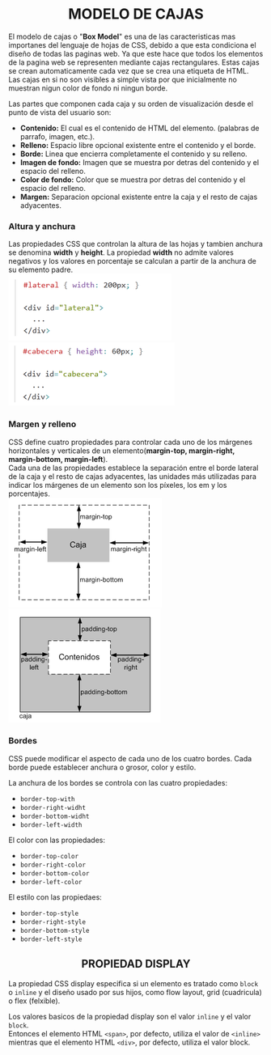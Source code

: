 # <center>MODELO DE CAJAS  
El modelo de cajas o "**Box Model**" es una de las caracteristicas mas importanes del lenguaje de hojas de CSS, debido a que esta condiciona el diseño de todas las paginas web. Ya que este hace que todos los elementos de la pagina web se representen mediante cajas rectangulares. Estas cajas se crean automaticamente cada vez que se crea una etiqueta de HTML.  
Las cajas en si no son visibles a simple vista por que inicialmente no muestran nigun color de fondo ni ningun borde.  

Las partes que componen cada caja y su orden de visualización desde el punto de vista del usuario son:  
- **Contenido:** El cual es el contenido de HTML del elemento. (palabras de parrafo, imagen, etc.).
- **Relleno:** Espacio libre opcional existente entre el contenido y el borde.
- **Borde:** Linea que encierra completamente el contenido y su relleno.
- **Imagen de fondo:** Imagen que se muestra por detras del contenido y el espacio del relleno.
- **Color de fondo:** Color que se muestra por detras del contenido y el espacio del relleno.
- **Margen:** Separacion opcional existente entre la caja y el resto de cajas adyacentes.  
  
### Altura y anchura
Las propiedades CSS que controlan la altura de las hojas y tambien anchura se denomina **width** y **height**. La propiedad **width** no admite valores negativos y los valores en porcentaje se calculan a partir de la anchura de su elemento padre.   
![Alt text](image.png)![Alt text](image-1.png)

### Margen y relleno
CSS define cuatro propiedades para controlar cada uno de los márgenes horizontales y verticales de un elemento(**margin-top, margin-right, margin-bottom, margin-left**).  
Cada una de las propiedades establece la separación entre el borde lateral de la caja y el resto de cajas adyacentes, las unidades más utilizadas para indicar los márgenes de un elemento son los píxeles, los em y los porcentajes.  
![Alt text](image-2.png)![Alt text](image-3.png)  
### Bordes
CSS puede modificar el aspecto de cada uno de los cuatro bordes. Cada borde puede establecer anchura o grosor, color y estilo.

La anchura de los bordes se controla con las cuatro propiedades:  
- `border-top-with`
- `border-right-widht`
- `border-bottom-widht`
- `border-left-width`

El color con las propiedades:
- `border-top-color`
- `border-right-color`
- `border-bottom-color`
- `border-left-color`

El estilo con las propiedaes:
- `border-top-style`
- `border-right-style`
- `border-bottom-style`
- `border-left-style`

## <center> PROPIEDAD DISPLAY
La propiedad CSS display especifica si un elemento es tratado como `block` o `inline` y el diseño usado por sus hijos, como flow layout, grid (cuadricula) o flex (felxible).  

Los valores basicos de la propiedad display son el valor `inline` y el valor `block`.  
Entonces el elemento HTML `<span>`, por defecto, utiliza el valor de `<inline>` mientras que el elemento HTML `<div>`, por defecto, utiliza el valor block.